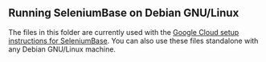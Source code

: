 ## Running SeleniumBase on Debian GNU/Linux

The files in this folder are currently used with the [Google Cloud setup instructions for SeleniumBase](https://github.com/mdmintz/SeleniumBase/blob/master/integrations/google_cloud/ReadMe.md). You can also use these files standalone with any Debian GNU/Linux machine.
